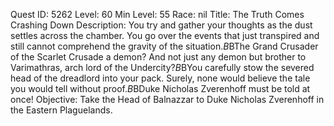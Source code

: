 Quest ID: 5262
Level: 60
Min Level: 55
Race: nil
Title: The Truth Comes Crashing Down
Description: You try and gather your thoughts as the dust settles across the chamber. You go over the events that just transpired and still cannot comprehend the gravity of the situation.$B$BThe Grand Crusader of the Scarlet Crusade a demon? And not just any demon but brother to Varimathras, arch lord of the Undercity?$B$BYou carefully stow the severed head of the dreadlord into your pack. Surely, none would believe the tale you would tell without proof.$B$BDuke Nicholas Zverenhoff must be told at once!
Objective: Take the Head of Balnazzar to Duke Nicholas Zverenhoff in the Eastern Plaguelands.
